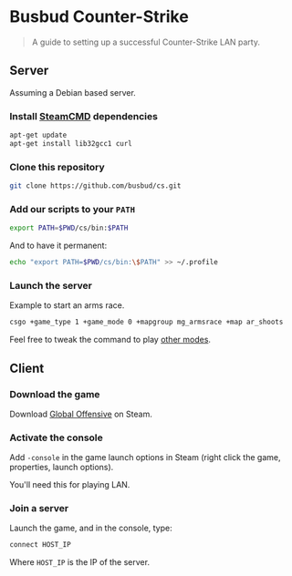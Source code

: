 # Busbud Counter-Strike

> A guide to setting up a successful Counter-Strike LAN party.

## Server

Assuming a Debian based server.

### Install [SteamCMD][steamcmd] dependencies

[steamcmd]: https://developer.valvesoftware.com/wiki/SteamCMD

```sh
apt-get update
apt-get install lib32gcc1 curl
```

### Clone this repository

```sh
git clone https://github.com/busbud/cs.git
```

### Add our scripts to your `PATH`

```sh
export PATH=$PWD/cs/bin:$PATH
```

And to have it permanent:

```sh
echo "export PATH=$PWD/cs/bin:\$PATH" >> ~/.profile
```

### Launch the server

Example to start an arms race.

```sh
csgo +game_type 1 +game_mode 0 +mapgroup mg_armsrace +map ar_shoots
```

Feel free to tweak the command to play [other modes][modes].

[modes]: https://developer.valvesoftware.com/wiki/Counter-Strike:_Global_Offensive_Dedicated_Servers#Starting_the_Server

## Client

### Download the game

Download [Global Offensive][csgo] on Steam.

[csgo]: http://store.steampowered.com/app/730/

### Activate the console

Add `-console` in the game launch options in Steam (right click the
game, properties, launch options).

You'll need this for playing LAN.

### Join a server

Launch the game, and in the console, type:

```sh
connect HOST_IP
```

Where `HOST_IP` is the IP of the server.
